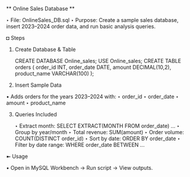 
** Online Sales Database **
  
  ‣ File: OnlineSales_DB.sql
  ‣ Purpose: Create a sample sales database, insert 2023–2024 order data, and run basic analysis queries.

◘ Steps

1. Create Database & Table

    CREATE DATABASE Online_sales;
    USE Online_sales;
    CREATE TABLE orders (
        order_id INT,
        order_date DATE,
        amount DECIMAL(10,2),
        product_name VARCHAR(100)
    );


2. Insert Sample Data

  • Adds orders for the years 2023–2024 with:
      ‣ order_id
      ‣ order_date
      ‣ amount
      ‣ product_name


3. Queries Included

    ‣ Extract month: SELECT EXTRACT(MONTH FROM order_date) ...
    ‣ Group by year/month
    ‣ Total revenue: SUM(amount)
    ‣ Order volume: COUNT(DISTINCT order_id)
    ‣ Sort by date: ORDER BY order_date
    ‣ Filter by date range: WHERE order_date BETWEEN ...

➼ Usage

   • Open in MySQL Workbench → Run script → View outputs.

